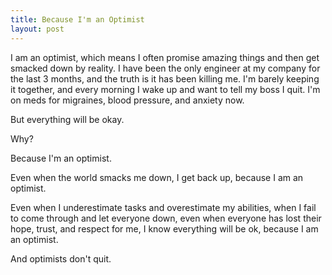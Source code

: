 ```yaml
---
title: Because I'm an Optimist
layout: post
---
```


I am an optimist, which means I often promise amazing things and then get smacked down by reality. I have been the only engineer at my company for the last 3 months, and the truth is it has been killing me. I'm barely keeping it together, and every morning I wake up and want to tell my boss I quit. I'm on meds for migraines, blood pressure, and anxiety now.

But everything will be okay.

Why?

Because I'm an optimist.

Even when the world smacks me down, I get back up, because I am an optimist.

Even when I underestimate tasks and overestimate my abilities, when I fail to come through and let everyone down, even when everyone has lost their hope, trust, and respect for me, 
I know everything will be ok, because I am an optimist.

And optimists don't quit.